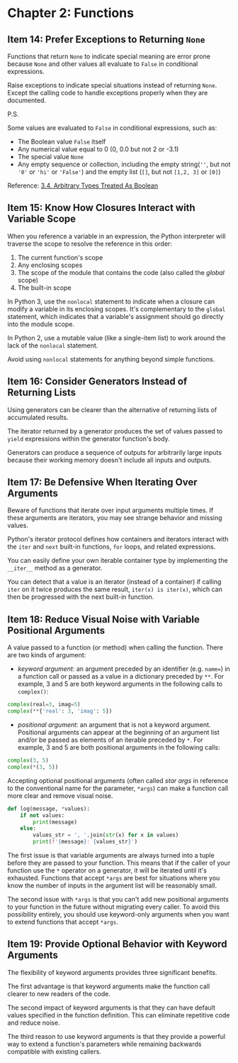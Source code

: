 # Chapter 2: Functions

## Item 14: Prefer Exceptions to Returning `None`

Functions that return `None` to indicate special meaning are error prone because `None` and other values all evaluate to `False` in conditional expressions.

Raise exceptions to indicate special situations instead of returning `None`. Except the calling code to handle exceptions properly when they are documented.

P.S.

Some values are evaluated to `False` in conditional expressions, such as:
+ The Boolean value `False` itself
+ Any numerical value equal to 0 (0, 0.0 but not 2 or -3.1)
+ The special value `None`
+ Any empty sequence or collection, including the empty string(`''`, but not `'0'` or `'hi'` or `'False'`) and the empty list (`[]`, but not `[1,2, 3]` or `[0]`)

Reference: [3.4. Arbitrary Types Treated As Boolean](http://anh.cs.luc.edu/python/hands-on/3.1/handsonHtml/boolean.html)

## Item 15: Know How Closures Interact with Variable Scope

When you reference a variable in an expression, the Python interpreter will traverse the scope to resolve the reference in this order:
1. The current function's scope
2. Any enclosing scopes
3. The scope of the module that contains the code (also called the *global* scope)
4. The built-in scope

In Python 3, use the `nonlocal` statement to indicate when a closure can modify a variable in its enclosing scopes. It's complementary to the `global` statement, which indicates that a variable's assignment should go directly into
the module scope.

In Python 2, use a mutable value (like a single-item list) to work around the lack of the `nonlocal` statement.

Avoid using `nonlocal` statements for anything beyond simple functions.

## Item 16: Consider Generators Instead of Returning Lists

Using generators can be clearer than the alternative of returning lists of accumulated results.

The iterator returned by a generator produces the set of values passed to `yield` expressions within the generator function's body.

Generators can produce a sequence of outputs for arbitrarily large inputs because their working memory doesn't include all inputs and outputs.

## Item 17: Be Defensive When Iterating Over Arguments

Beware of functions that iterate over input arguments multiple times. If these arguments are iterators, you may see strange behavior and missing values.

Python's iterator protocol defines how containers and iterators interact with the `iter` and `next` built-in functions, `for` loops, and related expressions.

You can easily define your own iterable container type by implementing the `__iter__` method as a generator.

You can detect that a value is an iterator (instead of a container) if calling `iter` on it twice produces the same result, `iter(x) is iter(x)`, which can then be progressed with the next built-in function.

## Item 18: Reduce Visual Noise with Variable Positional Arguments

A value passed to a function (or method) when calling the function. There are two kinds of argument:
+ *keyword argument*: an argument preceded by an identifier (e.g. `name=`) in a function call or passed as a value in a dictionary preceded by `**`.
For example, 3 and 5 are both keyword arguments in the following calls to `complex()`:
```python
complex(real=3, imag=5)
complex(**{'real': 3, 'imag': 5})
```
+ *positional argument*: an argument that is not a keyword argument. Positional arguments can appear at the beginning of an argument list and/or be passed as elements of an iterable preceded by `*`. For example, 3 and 5 are both positional arguments in the following calls:
```python
complex(3, 5)
complex(*(3, 5))
```

Accepting optional positional arguments (often called *star args* in reference to the conventional name for the parameter, `*args`) can make a function call more clear and remove visual noise.

```python
def log(message, *values):
    if not values:
        print(message)
    else:
        values_str = ', '.join(str(x) for x in values)
        print(f'{message}: {values_str}')
```

The first issue is that variable arguments are always turned into a tuple before they are passed to your function. This means that if the caller of your function use the `*` operator on a generator, it will be iterated
until it's exhausted. Functions that accept `*args` are best for situations where you know the number of inputs in the argument list will be reasonably small.

The second issue with `*args` is that you can't add new positional arguments to your function in the future without migrating every caller. To avoid this possibility entirely, you should use keyword-only arguments when you want to extend functions that accept `*args`.

## Item 19: Provide Optional Behavior with Keyword Arguments
The flexibility of keyword arguments provides three significant benefits.

The first advantage is that keyword arguments make the function call clearer to new readers of the code.

The second impact of keyword arguments is that they can have default values specified in the function definition. This can eliminate repetitive code and reduce noise.

The third reason to use keyword arguments is that they provide a powerful way to extend a function's parameters while remaining backwards compatible with existing callers.


